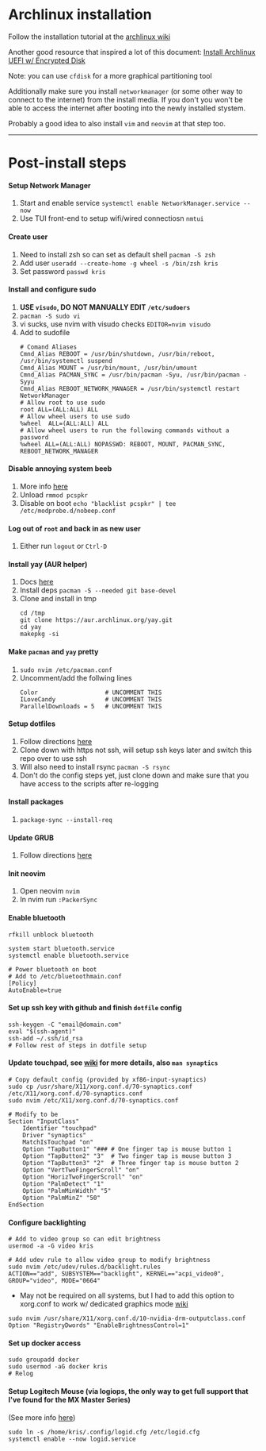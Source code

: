 # Archlinux installation

Follow the installation tutorial at the [archlinux wiki](https://wiki.archlinux.org/)

Another good resource that inspired a lot of this document:
[Install Archlinux UEFI w/ Encrypted Disk](https://blog.bespinian.io/posts/installing-arch-linux-on-uefi-with-full-disk-encryption/)

Note: you can use `cfdisk` for a more graphical partitioning tool

Additionally make sure you install `networkmanager` (or some other way to
connect to the internet) from the install media. If you don't you won't be able
to access the internet after booting into the newly installed stystem.

Probably a good idea to also install `vim` and `neovim` at that step too.


---

# Post-install steps

#### Setup Network Manager
1.  Start and enable service `systemctl enable NetworkManager.service --now`
2.  Use TUI front-end to setup wifi/wired connectiosn `nmtui`

#### Create user
1.  Need to install zsh so can set as default shell `pacman -S zsh`
2.  Add user `useradd --create-home -g wheel -s /bin/zsh kris`
3.  Set password `passwd kris`

#### Install and configure sudo
1.  **USE `visudo`, DO NOT MANUALLY EDIT `/etc/sudoers`**
2.  `pacman -S sudo vi`
3.  vi sucks, use nvim with visudo checks `EDITOR=nvim visudo`
4.  Add to sudofile
    ```
    # Comand Aliases
    Cmnd_Alias REBOOT = /usr/bin/shutdown, /usr/bin/reboot, /usr/bin/systemctl suspend
    Cmnd_Alias MOUNT = /usr/bin/mount, /usr/bin/umount
    Cmnd_Alias PACMAN_SYNC = /usr/bin/pacman -Syu, /usr/bin/pacman -Syyu
    Cmnd_Alias REBOOT_NETWORK_MANAGER = /usr/bin/systemctl restart NetworkManager
    # Allow root to use sudo
    root ALL=(ALL:ALL) ALL
    # Allow wheel users to use sudo
    %wheel  ALL=(ALL:ALL) ALL
    # Allow wheel users to run the following commands without a password
    %wheel ALL=(ALL:ALL) NOPASSWD: REBOOT, MOUNT, PACMAN_SYNC, REBOOT_NETWORK_MANAGER
    ```

#### Disable annoying system beeb
1.  More info [here](https://wiki.archlinux.org/title/PC_speaker)
2.  Unload `rmmod pcspkr`
3.  Disable on boot `echo "blacklist pcspkr" | tee /etc/modprobe.d/nobeep.conf`

#### Log out of `root` and back in as new user
1.  Either run `logout` or `Ctrl-D`

#### Install yay (AUR helper)
1.  Docs [here](https://github.com/Jguer/yay)
2.  Install deps `pacman -S --needed git base-devel`
3.  Clone and install in tmp
    ```
    cd /tmp
    git clone https://aur.archlinux.org/yay.git
    cd yay
    makepkg -si
    ```

#### Make `pacman` and `yay` pretty
1.  `sudo nvim /etc/pacman.conf`
2.  Uncomment/add the follwing lines
    ```
    Color                   # UNCOMMENT THIS
    ILoveCandy              # UNCOMMENT THIS
    ParallelDownloads = 5   # UNCOMMENT THIS
    ```

#### Setup dotfiles
1.  Follow directions [here](../../README.md)
2.  Clone down with https not ssh, will setup ssh keys later and switch this repo over to use ssh
3.  Will also need to install rsync `pacman -S rsync`
4.  Don't do the config steps yet, just clone down and make sure that you have access to the scripts after re-logging

#### Install packages
1.  `package-sync --install-req`

#### Update GRUB
1.  Follow directions [here](./grub-config.md)

#### Init neovim
1.  Open neovim `nvim`
2.  In nvim run `:PackerSync`

#### Enable bluetooth
```
rfkill unblock bluetooth

system start bluetooth.service
systemctl enable bluetooth.service

# Power bluetooth on boot
# Add to /etc/bluetoothmain.conf
[Policy]
AutoEnable=true
```

#### Set up ssh key with github and finish `dotfile` config
```
ssh-keygen -C "email@domain.com"
eval "$(ssh-agent)"
ssh-add ~/.ssh/id_rsa
# Follow rest of steps in dotfile setup
```

#### Update touchpad, see [wiki](https://wiki.archlinux.org/title/Touchpad_Synaptics) for more details, also `man synaptics`
```
# Copy default config (provided by xf86-input-synaptics)
sudo cp /usr/share/X11/xorg.conf.d/70-synaptics.conf /etc/X11/xorg.conf.d/70-synaptics.conf
sudo nvim /etc/X11/xorg.conf.d/70-synaptics.conf

# Modify to be
Section "InputClass"
    Identifier "touchpad"
    Driver "synaptics"
    MatchIsTouchpad "on"
    Option "TapButton1" "### # One finger tap is mouse button 1
    Option "TapButton2" "3"  # Two finger tap is mouse button 3
    Option "TapButton3" "2"  # Three finger tap is mouse button 2
    Option "VertTwoFingerScroll" "on"
    Option "HorizTwoFingerScroll" "on"
    Option "PalmDetect" "1"
    Option "PalmMinWidth" "5"
    Option "PalmMinZ" "50"
EndSection
```

#### Configure backlighting
```
# Add to video group so can edit brightness
usermod -a -G video kris

# Add udev rule to allow video group to modify brightness
sudo nvim /etc/udev/rules.d/backlight.rules
ACTION=="add", SUBSYSTEM=="backlight", KERNEL=="acpi_video0", GROUP="video", MODE="0664"
```
* May not be required on all systems, but I had to add this option to xorg.conf to work w/ dedicated graphics mode [wiki](https://wiki.archlinux.org/title/Laptop/Lenovo#Legion_series)
```
sudo nvim /usr/share/X11/xorg.conf.d/10-nvidia-drm-outputclass.conf
Option "RegistryDwords" "EnableBrightnessControl=1"
```

#### Set up docker access
```
sudo groupadd docker
sudo usermod -aG docker kris
# Relog
```

#### Setup Logitech Mouse (via logiops, the only way to get full support that I've found for the MX Master Series)
(See more info [here](https://danishshakeel.me/configure-logitech-mx-master-3-on-linux-logiops/))
```
sudo ln -s /home/kris/.config/logid.cfg /etc/logid.cfg
systemctl enable --now logid.service
```
